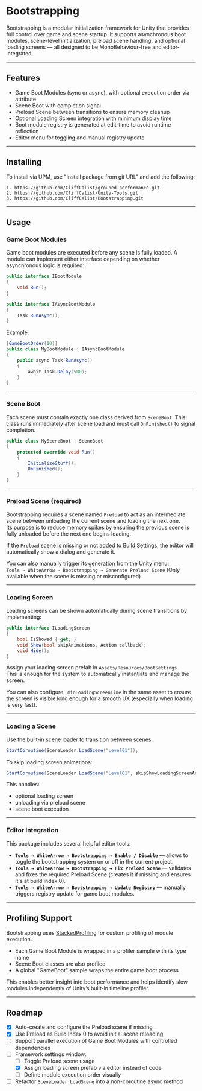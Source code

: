 # Bootstrapping

Bootstrapping is a modular initialization framework for Unity that provides full control over game and scene startup. It supports asynchronous boot modules, scene-level initialization, preload scene handling, and optional loading screens — all designed to be MonoBehaviour-free and editor-integrated.

---

## Features

- Game Boot Modules (sync or async), with optional execution order via attribute
- Scene Boot with completion signal
- Preload Scene between transitions to ensure memory cleanup
- Optional Loading Screen integration with minimum display time
- Boot module registry is generated at edit-time to avoid runtime reflection
- Editor menu for toggling and manual registry update

---

## Installing

To install via UPM, use "Install package from git URL" and add the following:

```
1. https://github.com/CliffCalist/grouped-performance.git
2. https://github.com/CliffCalist/Unity-Tools.git
3. https://github.com/CliffCalist/Bootstrapping.git
```

---

## Usage

### Game Boot Modules

Game boot modules are executed before any scene is fully loaded. A module can implement either interface depending on whether asynchronous logic is required:

```csharp
public interface IBootModule
{
    void Run();
}

public interface IAsyncBootModule
{
    Task RunAsync();
}
```

Example:

```csharp
[GameBootOrder(10)]
public class MyBootModule : IAsyncBootModule
{
    public async Task RunAsync()
    {
        await Task.Delay(500);
    }
}
```

---

### Scene Boot

Each scene must contain exactly one class derived from `SceneBoot`. This class runs immediately after scene load and must call `OnFinished()` to signal completion.

```csharp
public class MySceneBoot : SceneBoot
{
    protected override void Run()
    {
        InitializeStuff();
        OnFinished();
    }
}
```

---

### Preload Scene (required)

Bootstrapping requires a scene named `Preload` to act as an intermediate scene between unloading the current scene and loading the next one.  
Its purpose is to reduce memory spikes by ensuring the previous scene is fully unloaded before the next one begins loading.

If the `Preload` scene is missing or not added to Build Settings, the editor will automatically show a dialog and generate it.

You can also manually trigger its generation from the Unity menu:  
`Tools → WhiteArrow → Bootstrapping → Generate Preload Scene`
(Only available when the scene is missing or misconfigured)

---

### Loading Screen

Loading screens can be shown automatically during scene transitions by implementing:

```csharp
public interface ILoadingScreen
{
    bool IsShowed { get; }
    void Show(bool skipAnimations, Action callback);
    void Hide();
}
```

Assign your loading screen prefab in `Assets/Resources/BootSettings`.  
This is enough for the system to automatically instantiate and manage the screen.

You can also configure `_minLoadingScreenTime` in the same asset to ensure the screen is visible long enough for a smooth UX (especially when loading is very fast).

---

### Loading a Scene

Use the built-in scene loader to transition between scenes:

```csharp
StartCoroutine(SceneLoader.LoadScene("Level01"));
```

To skip loading screen animations:

```csharp
StartCoroutine(SceneLoader.LoadScene("Level01", skipShowLoadingScreenAnimations: true));
```

This handles:
- optional loading screen
- unloading via preload scene
- scene boot execution

---

### Editor Integration

This package includes several helpful editor tools:

- **`Tools → WhiteArrow → Bootstrapping → Enable / Disable`** — allows to toggle the bootstrapping system on or off in the current project.
- **`Tools → WhiteArrow → Bootstrapping → Fix Preload Scene`** — validates and fixes the required Preload Scene (creates it if missing and ensures it's at build index 0).
- **`Tools → WhiteArrow → Bootstrapping → Update Registry`** — manually triggers registry update for game boot modules.

---

## Profiling Support

Bootstrapping uses [StackedProfiling](https://github.com/CliffCalist/stacked-profiling.git) for custom profiling of module execution.

- Each Game Boot Module is wrapped in a profiler sample with its type name
- Scene Boot classes are also profiled
- A global "GameBoot" sample wraps the entire game boot process

This enables better insight into boot performance and helps identify slow modules independently of Unity’s built-in timeline profiler.

---

## Roadmap

- [x] Auto-create and configure the Preload scene if missing
- [x] Use Preload as Build Index 0 to avoid initial scene reloading
- [ ] Support parallel execution of Game Boot Modules with controlled dependencies
- [ ] Framework settings window:
  - [ ] Toggle Preload scene usage
  - [x] Assign loading screen prefab via editor instead of code
  - [ ] Define module execution order visually
- [ ] Refactor `SceneLoader.LoadScene` into a non-coroutine async method

